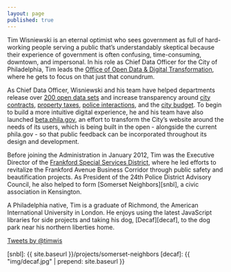 ```yaml
---
layout: page
published: true
---
```


Tim Wisniewski is an eternal optimist who sees government as full of hard-working people serving a public that’s understandably skeptical because their experience of government is often confusing, time-consuming, downtown, and impersonal. In his role as Chief Data Officer for the City of Philadelphia, Tim leads the [Office of Open Data & Digital Transformation][oddt], where he gets to focus on that just that conundrum.

As Chief Data Officer, Wisniewski and his team have helped departments release over [200 open data sets][opendataphilly] and increase transparency around [city contracts][contracts], [property taxes][property-taxes], [police interactions][police-interactions], and the [city budget][budget]. To begin to build a more intuitive digital experience, he and his team have also launched [beta.phila.gov][beta], an effort to transform the City’s website around the needs of its users, which is being built in the open - alongside the current phila.gov - so that public feedback can be incorporated throughout its design and development.

Before joining the Administration in January 2012, Tim was the Executive Director of the [Frankford Special Services District][fssd], where he led efforts to revitalize the Frankford Avenue Business Corridor through public safety and beautification projects. As President of the 24th Police District Advisory Council, he also helped to form [Somerset Neighbors][snbl], a civic association in Kensington.

A Philadelphia native, Tim is a graduate of Richmond, the American International University in London. He enjoys using the latest JavaScript libraries for side projects and taking his dog, [Decaf][decaf], to the dog park near his northern liberties home.

<p>
  <a class="twitter-timeline"
    href="https://twitter.com/timwis"
    data-widget-id="352484673072541697"
    data-chrome="transparent noborders nofooter">
  Tweets by @timwis
  </a><br />
  <script>// <![CDATA[
  !function(d,s,id){var js,fjs=d.getElementsByTagName(s)[0],p=/^http:/.test(d.location)?'http':'https';if(!d.getElementById(id)){js=d.createElement(s);js.id=id;js.src=p+"://platform.twitter.com/widgets.js";fjs.parentNode.insertBefore(js,fjs);}}(document,"script","twitter-wjs");
  // ]]&gt;</script>
</p>

[oddt]: https://technical.ly/philly/2018/08/14/city-of-philadelphia-website-out-of-beta-tim-wisniewski/
[opendataphilly]: https://www.opendataphilly.org/dataset?organization=city-of-philadelphia
[property-taxes]: https://data.phila.gov/visualizations/property-tax-balances
[contracts]: http://www.phila.gov/contracts/data
[police-interactions]: http://philadelphia.maps.arcgis.com/apps/MapJournal/index.html?appid=d498be2dde18426193679f5e9ce0e6e5
[budget]: http://www.phila.gov/openbudget
[beta]: https://beta.phila.gov
[fssd]: http://en.wikipedia.org/wiki/Frankford_Special_Services_District_of_Philadelphia
[snbl]: {{ site.baseurl }}/projects/somerset-neighbors
[decaf]: {{ "img/decaf.jpg" | prepend: site.baseurl }}
